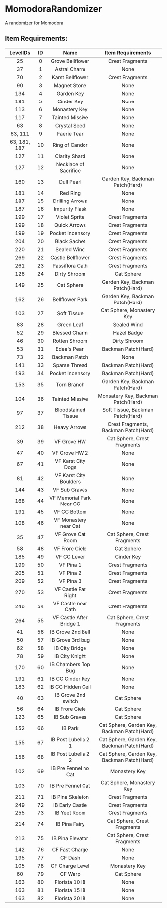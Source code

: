 # MomodoraRandomizer
 A randomizer for Momodora

## Item Requirements:

| **LevelIDs** | **ID** |  **Name**                | **Item Requirements**                       |
| :---------:  |:-----: | :----:                   | :---------------:                           |
| 25           | 0      | Grove Bellflower         | Crest Fragments                             |
| 37           | 1      | Astral Charm             | None                                        |
| 70           | 2      | Karst Bellflower         | Crest Fragments                             |
| 90           | 3      | Magnet Stone             | None                                        |
| 134          | 4      | Garden Key               | None                                        |
| 191          | 5      | Cinder Key               | None                                        |
| 113          | 6      | Monastery Key            | None                                        |
| 117          | 7      | Tainted Missive          | None                                        |
| 63           | 8      | Crystal Seed             | None                                        |
| 63, 111      | 9      | Faerie Tear              | None                                        |
| 63, 181, 187 | 10     | Ring of Candor           | None                                        |
| 127          | 11     | Clarity Shard            | None                                        |
| 127          | 12     | Necklace of Sacrifice    | None                                        |
| 160          | 13     | Dull Pearl               | Garden Key, Backman Patch(Hard)             |
| 181          | 14     | Red Ring                 | None                                        |
| 187          | 15     | Drilling Arrows          | None                                        |
| 187          | 16     | Impurity Flask           | None                                        |
| 199          | 17     | Violet Sprite            | Crest Fragments                             |
| 199          | 18     | Quick Arrows             | Crest Fragments                             |
| 199          | 19     | Pocket Incensory         | Crest Fragments                             |
| 204          | 20     | Black Sachet             | Crest Fragments                             |
| 220          | 21     | Sealed Wind              | Crest Fragments                             |
| 269          | 22     | Castle Bellflower        | Crest Fragments                             |
| 261          | 23     | Passiflora Cath          | Crest Fragments                             |
| 126          | 24     | Dirty Shroom             | Cat Sphere                                  |
| 149          | 25     | Cat Sphere               | Garden Key, Backman Patch(Hard)             |
| 162          | 26     | Bellflower Park          | Garden Key, Backman Patch(Hard)             |
| 103          | 27     | Soft Tissue              | Cat Sphere, Monastery Key                   |
| 83           | 28     | Green Leaf               | Sealed Wind                                 |
| 52           | 29     | Blessed Charm            | Hazel Badge                                 |
| 46           | 30     | Rotten Shroom            | Dirty Shroom                                |
| 53           | 31     | Edea's Pearl             | Backman Patch(Hard)                         |
| 73           | 32     | Backman Patch            | None                                        |
| 141          | 33     | Sparse Thread            | Backman Patch(Hard)                         |
| 193          | 34     | Pocket Incensory         | Backman Patch(Hard)                         |
| 153          | 35     | Torn Branch              | Garden Key, Backman Patch(Hard)             |
| 104          | 36     | Tainted Missive          | Monsatery Key, Backman Patch(Hard)          |
| 97           | 37     | Bloodstained Tissue      | Soft Tissue, Backman Patch(Hard)            |
| 212          | 38     | Heavy Arrows             | Crest Fragments, Backman Patch(Hard)        |
| 39           | 39     | VF Grove HW              | Cat Sphere, Crest Fragments                 |
| 47           | 40     | VF Grove HW 2            | None                                        |
| 67           | 41     | VF Karst City Dogs       | None                                        |
| 81           | 42     | VF Karst City Boulders   | None                                        |
| 144          | 43     | VF Sub Graves            | None                                        |
| 168          | 44     | VF Memorial Park Near CC | None                                        |
| 191          | 45     | VF CC Bottom             | None                                        |
| 108          | 46     | VF Monastery near Cat    | None                                        |
| 35           | 47     | VF Grove Cat Room        | Cat Sphere, Crest Fragments                 |
| 58           | 48     | VF Frore Ciele           | Cat Sphere                                  |
| 185          | 49     | VF CC Lever              | Cinder Key                                  |
| 199          | 50     | VF Pina 1                | Crest Fragments                             |
| 205          | 51     | VF Pina 2                | Crest Fragments                             |
| 209          | 52     | VF Pina 3                | Crest Fragments                             |
| 270          | 53     | VF Castle Far Right      | Crest Fragments                             |
| 246          | 54     | VF Castle near Cath      | Crest Fragments                             |
| 264          | 55     | VF Castle After Bridge 1 | Cat Sphere, Crest Fragments                 |
| 41           | 56     | IB Grove 2nd Bell        | None                                        |
| 50           | 57     | IB Grove 3rd bug         | None                                        |
| 62           | 58     | IB City Bridge           | None                                        |
| 78           | 59     | IB City Knight           | None                                        |
| 170          | 60     | IB Chambers Top Bug      | None                                        |
| 191          | 61     | IB CC Cinder Key         | None                                        |
| 183          | 62     | IB CC Hidden Ceil        | None                                        |
| 40           | 63     | IB Grove 2nd switch      | Cat Sphere                                  |
| 56           | 64     | IB Frore Ciele           | Cat Sphere                                  |
| 123          | 65     | IB Sub Graves            | Cat Sphere                                  |
| 152          | 66     | IB Park                  | Cat Sphere, Garden Key, Backman Patch(Hard) |
| 155          | 67     | IB Post Lubella 2 1      | Cat Sphere, Garden Key, Backman Patch(Hard) |
| 156          | 68     | IB Post Lubella 2 2      | Cat Sphere, Garden Key, Backman Patch(Hard) |
| 102          | 69     | IB Pre Fennel no Cat     | Monastery Key                               |
| 103          | 70     | IB Pre Fennel Cat        | Cat Sphere, Monastery Key                   |
| 211          | 71     | IB Pina Skeleton         | Crest Fragments                             |
| 249          | 72     | IB Early Castle          | Crest Fragments                             |
| 255          | 73     | IB Yeet Room             | Crest Fragments                             |
| 214          | 74     | IB Pina Fairy            | Cat Sphere, Crest Fragments                 |
| 213          | 75     | IB Pina Elevator         | Cat Sphere, Crest Fragments                 |
| 142          | 76     | CF Fast Charge           | None                                        |
| 195          | 77     | CF Dash                  | None                                        |
| 105          | 78     | CF Charge Level          | Monastery Key                               |
| 60           | 79     | CF Warp                  | Cat Sphere                                  |
| 163          | 80     | Florista 10 IB           | None                                        |
| 163          | 81     | Florista 15 IB           | None                                        |
| 163          | 82     | Florista 20 IB           | None                                        |
